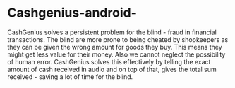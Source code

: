 # Cashgenius-android-
CashGenius solves a persistent problem for the blind - fraud in financial transactions. The blind are more prone to being cheated by shopkeepers as they can be given the wrong amount for goods they buy. This means they might get less value for their money. Also we cannot neglect the possibility of human error. CashGenius solves this effectively by telling the exact amount of cash received in audio and on top of that, gives the total sum received - saving a lot of time for the blind.
